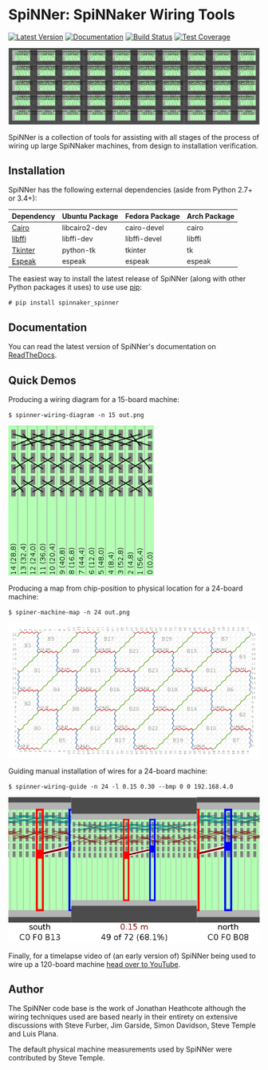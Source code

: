 SpiNNer: SpiNNaker Wiring Tools
===============================

[![Latest Version](https://pypip.in/version/spinnaker_spinner/badge.svg?style=flat)](https://pypi.python.org/pypi/spinnaker_spinner/)
[![Documentation](https://readthedocs.org/projects/spinner/badge/?version=stable)](http://spinner.readthedocs.org/)
[![Build Status](https://travis-ci.org/SpiNNakerManchester/SpiNNer.svg?branch=polishing)](https://travis-ci.org/SpiNNakerManchester/SpiNNer)
[![Test Coverage](https://coveralls.io/repos/SpiNNakerManchester/SpiNNer/badge.svg)](https://coveralls.io/r/SpiNNakerManchester/SpiNNer)

![A wiring diagram for a 1-million core SpiNNaker system](docs/source/full_machine.png)

SpiNNer is a collection of tools for assisting with all stages of the process of
wiring up large SpiNNaker machines, from design to installation verification.

Installation
------------

SpiNNer has the following external dependencies (aside from Python 2.7+ or 3.4+):

| Dependency                                                  | Ubuntu Package | Fedora Package | Arch Package |
| ----------------------------------------------------------- | -------------- | -------------- | ------------ |
| [Cairo](http://cairographics.org/)                          | libcairo2-dev  | cairo-devel    | cairo        |
| [libffi](https://sourceware.org/libffi/)                    | libffi-dev     | libffi-devel   | libffi       |
| [Tkinter](https://docs.python.org/3.4/library/tkinter.html) | python-tk      | tkinter        | tk           |
| [Espeak](http://espeak.sourceforge.net/)                    | espeak         | espeak         | espeak       |

The easiest way to install the latest release of SpiNNer (along with other
Python packages it uses) to use use
[pip](https://pip.pypa.io/en/latest/installing.html):

	# pip install spinnaker_spinner


Documentation
-------------

You can read the latest version of SpiNNer's documentation on
[ReadTheDocs](http://spinner.readthedocs.org/en/stable/).


Quick Demos
-----------

Producing a wiring diagram for a 15-board machine:

	$ spinner-wiring-diagram -n 15 out.png

![A wiring diagram for a 15-board machine](docs/source/single_frame_machine.png)

Producing a map from chip-position to physical location for a 24-board machine:

	$ spiner-machine-map -n 24 out.png	

![A machine map for a 24-board system](docs/source/machine_map.png)

Guiding manual installation of wires for a 24-board machine:

	$ spinner-wiring-guide -n 24 -l 0.15 0.30 --bmp 0 0 192.168.4.0

![The interactive wiring guide GUI](docs/source/wiring_guide_24_screenshot.png)

Finally, for a timelapse video of (an early version of) SpiNNer being used to
wire up a 120-board machine [head over to
YouTube](https://youtu.be/mcBB2o7Bmwc).


Author
------

The SpiNNer code base is the work of Jonathan Heathcote although the wiring
techniques used are based nearly in their entirety on extensive discussions with
Steve Furber, Jim Garside, Simon Davidson, Steve Temple and Luis Plana.

The default physical machine measurements used by SpiNNer were contributed by
Steve Temple.
